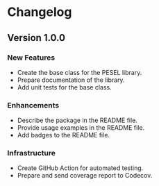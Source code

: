 # Changelog

## Version 1.0.0

### New Features

- Create the base class for the PESEL library.
- Prepare documentation of the library.
- Add unit tests for the base class.

### Enhancements

- Describe the package in the README file.
- Provide usage examples in the README file.
- Add badges to the README file.

### Infrastructure

- Create GitHub Action for automated testing.
- Prepare and send coverage report to Codecov.
